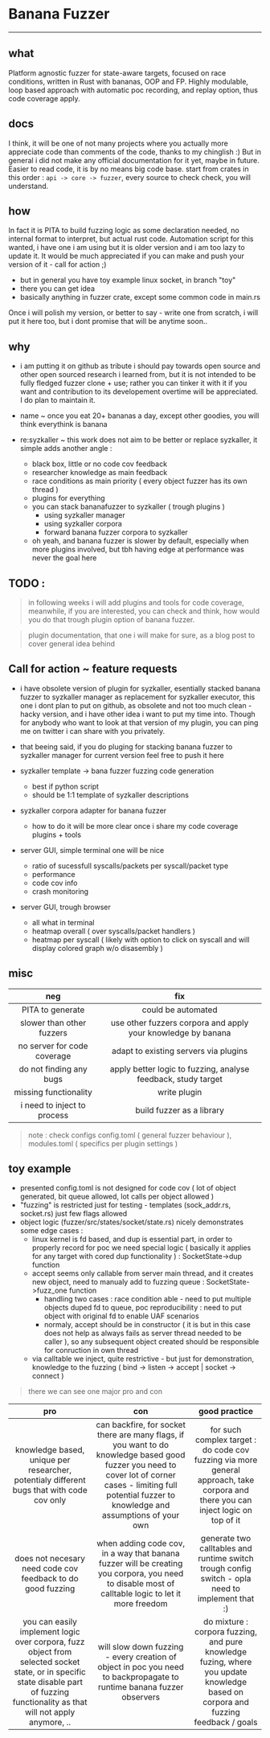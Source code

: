 # Banana Fuzzer
---
## what
Platform agnostic fuzzer for state-aware targets, focused on race conditions, written in Rust with bananas, OOP and FP. Highly modulable, loop based approach with automatic poc recording, and replay option, thus code coverage apply. 

## docs
I think, it will be one of not many projects where you actually more appreciate code than comments of the code, thanks to my chinglish :) But in general i did not make any official documentation for it yet, maybe in future. Easier to read code, it is by no means big code base. start from crates in this order : ```api -> core -> fuzzer```, every source to check check, you will understand.

## how 
In fact it is PITA to build fuzzing logic as some declaration needed, no internal format to interpret, but actual rust code. Automation script for this wanted, i have one i am using but it is older version and i am too lazy to update it. It would be much appreciated if you can make and push your version of it - call for action ;)
- but in general you have toy example linux socket, in branch "toy"
- there you can get idea
- basically anything in fuzzer crate, except some common code in main.rs

Once i will polish my version, or better to say - write one from scratch, i will put it here too, but i dont promise that will be anytime soon..

## why
- i am putting it on github as tribute i should pay towards open source and other open sourced research i learned from, but it is not intended to be fully fledged fuzzer clone + use; rather you can tinker it with it if you want and contribution to its developement overtime will be appreciated. I do plan to maintain it.


- name ~ once you eat 20+ bananas a day, except other goodies, you will think everythink is banana


- re:syzkaller ~ this work does not aim to be better or replace syzkaller, it simple adds another angle :
    + black box, little or no code cov feedback
    + researcher knowledge as main feedback
    + race conditions as main priority ( every object fuzzer has its own thread )
    + plugins for everything
    + you can stack bananafuzzer to syzkaller ( trough plugins )
      * using syzkaller manager
      * using syzkaller corpora
      * forward banana fuzzer corpora to syzkaller
    + oh yeah, and banana fuzzer is slower by default, especially when more plugins involved, but tbh having edge at performance was never the goal here  
      
## TODO : 

> in following weeks i will add plugins and tools for code coverage, meanwhile, if you are interested, you can check and think, how would you do that trough plugin option of banana fuzzer.

> plugin documentation, that one i will make for sure, as a blog post to cover general idea behind

## Call for action ~ feature requests
  - i have obsolete version of plugin for syzkaller, esentially stacked banana fuzzer to syzkaller manager as replacement for syzkaller executor, this one i dont plan to put on github, as obsolete and not too much clean - hacky version, and i have other idea i want to put my time into. Though for anybody who want to look at that version of my plugin, you can ping me on twitter i can share with you privately.
  
 
  - that beeing said, if you do pluging for stacking banana fuzzer to syzkaller manager for current version feel free to push it here
  - syzkaller template -> bana fuzzer fuzzing code generation
    - best if python script
    - should be 1:1 template of syzkaller descriptions
  - syzkaller corpora adapter for banana fuzzer
    - how to do it will be more clear once i share my code coverage plugins + tools
  - server GUI, simple terminal one will be nice 
    + ratio of sucessfull syscalls/packets per syscall/packet type
    + performance
    + code cov info
    + crash monitoring
  - server GUI, trough browser
    + all what in terminal
    + heatmap overall ( over syscalls/packet handlers )
    + heatmap per syscall ( likely with option to click on syscall and will display colored graph w/o disasembly )
    
## misc

| neg  | fix |
|:-:|:-:|
| PITA to generate  | could be automated  |
| slower than other fuzzers | use other fuzzers corpora and apply your knowledge by banana  |
| no server for code coverage | adapt to existing servers via plugins |
| do not finding any bugs | apply better logic to fuzzing, analyse feedback, study target |
| missing functionality | write plugin |
| i need to inject to process | build fuzzer as a library |


> note : check configs config.toml ( general fuzzer behaviour ), modules.toml ( specifics per plugin settings )


## toy example

- presented config.toml is not designed for code cov ( lot of object generated, bit queue allowed, lot calls per object allowed )
- "fuzzing" is restricted just for testing - templates (sock_addr.rs, socket.rs) just few flags allowed 
- object logic (fuzzer/src/states/socket/state.rs) nicely demonstrates some edge cases : 
  - linux kernel is fd based, and dup is essential part, in order to properly record for poc we need special logic ( basically it applies for any target with cored dup functionality ) : SocketState->dup function
  - accept seems only callable from server main thread, and it creates new object, need to manualy add to fuzzing queue : SocketState->fuzz_one function
    + handling two cases : race condition able - need to put multiple objects duped fd to queue, poc reproducibility : need to put object with original fd to enable UAF scenarios
    + normaly, accept should be in constructor ( it is but in this case does not help as always fails as server thread needed to be caller ), so any subsequent object created should be responsible for conruction in own thread
  - via calltable we inject, quite restrictive - but just for demonstration, knowledge to the fuzzing ( bind -> listen -> accept | socket -> connect )
  
> there we can see one major pro and con


| pro | con | good practice |
|:-:|:-:|:-:|
| knowledge based, unique per researcher, potentialy different bugs that with code cov only | can backfire, for socket there are many flags, if you want to do knowledge based good fuzzer you need to cover lot of corner cases - limiting full potential fuzzer to knowledge and assumptions of your own  | for such complex target : do code cov fuzzing via more general approach, take corpora and there you can inject logic on top of it |
| does not necesary need code cov feedback to do good fuzzing | when adding code cov, in a way that  banana fuzzer will be creating you corpora, you need to disable most of calltable logic to let it more freedom | generate two calltables and runtime switch trough config switch - opla need to implement that :) |
| you can easily implement logic over corpora, fuzz object from selected socket state, or in specific state disable part of fuzzing functionality as that will not apply anymore, .. | will slow down fuzzing - every creation of object in poc you need to backpropagate to runtime banana fuzzer observers | do mixture : corpora fuzzing, and pure knowledge fuzing, where you update knowledge based on corpora and fuzzing feedback / goals |
